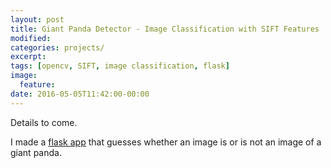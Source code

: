 ```yaml
---
layout: post
title: Giant Panda Detector - Image Classification with SIFT Features
modified:
categories: projects/
excerpt:
tags: [opencv, SIFT, image classification, flask]
image:
  feature:
date: 2016-05-05T11:42:00-00:00
---
```


Details to come.

I made a [flask app](http://54.210.9.61/panda_app/) that guesses whether an image is or is not an image of a giant panda.
